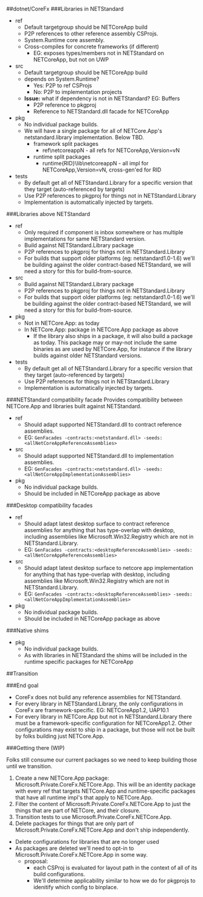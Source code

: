 ##dotnet/CoreFx
###Libraries in NETStandard
- ref
  - Default targetgroup should be NETCoreApp build
  - P2P references to other reference assembly CSProjs.
  - System.Runtime core assembly.
  - Cross-compiles for concrete frameworks (if different)
    - EG: exposes types/members not in NETStandard on NETCoreApp, but not on UWP
- src
  - Default targetgroup should be NETCoreApp build
  - depends on System.Runtime?
    - Yes: P2P to ref CSProjs
    - No: P2P to implementation projects
  - **Issue:** what if dependency is not in NETStandard?  EG: Buffers
    - P2P reference to pkgproj
    - Reference to NETStandard.dll facade for NETCoreApp
- pkg
  - No individual package builds.
  - We will have a single package for all of NETCore.App's netstandard.library implementation.  Below TBD.
    - framework split packages
      - ref\netcoreappN - all refs for NETCoreApp,Version=vN
    - runtime split packages
      - runtime\{RID}\lib\netcoreappN - all impl for NETCoreApp,Version=vN, cross-gen'ed for RID
- tests
  - By default get all of NETStandard.Library for a specific version that they target (auto-referenced by targets)
  - Use P2P references to pkgproj for things not in NETStandard.Library
  - Implementation is automatically injected by targets.

###Libraries above NETStandard
- ref
  - Only required if component is inbox somewhere or has multiple implementations for same NETStandard version.
  - Build against NETStandard.Library package
  - P2P references to pkgproj for things not in NETStandard.Library
  - For builds that support older platforms (eg: netstandard1.0-1.6) we'll be building against the older contract-based NETStandard, we will need a story for this for build-from-source.
- src
  - Build against NETStandard.Library package
  - P2P references to pkgproj for things not in NETStandard.Library
  - For builds that support older platforms (eg: netstandard1.0-1.6) we'll be building against the older contract-based NETStandard, we will need a story for this for build-from-source.
- pkg
  - Not in NETCore.App: as today
  - In NETCore.App: package in NETCore.App package as above
    - If the library also ships in a package, it will also build a package as today.  This package may or may-not include the same binaries as are used by NETCore.App, for instance if the library builds against older NETStandard versions.
- tests
  - By default get all of NETStandard.Library for a specific version that they target (auto-referenced by targets)
  - Use P2P references for things not in NETStandard.Library
  - Implementation is automatically injected by targets.

###NETStandard  compatibility facade
Provides compatibility between NETCore.App and libraries built against NETStandard.
- ref
  - Should adapt supported NETStandard.dll to contract reference assemblies.
  - EG: `GenFacades -contracts:<netstandard.dll> -seeds:<allNetCoreAppReferenceAssemblies>`
- src
  - Should adapt supported NETStandard.dll to implementation assemblies.
  - EG: `GenFacades -contracts:<netstandard.dll> -seeds:<allNetCoreAppImplementationAssemblies>`
- pkg
  - No individual package builds.
  - Should be included in NETCoreApp package as above

###Desktop compatibility facades
- ref
  - Should adapt latest desktop surface to contract reference assemblies for anything that has type-overlap with desktop, including assemblies like Microsoft.Win32.Registry which are not in NETStandard.Library.
  - EG: `GenFacades -contracts:<desktopReferenceAssemblies> -seeds:<allNetCoreAppReferenceAssemblies>`
- src
  - Should adapt latest desktop surface to netcore app implementation for anything that has type-overlap with desktop, including assemblies like Microsoft.Win32.Registry which are not in NETStandard.Library.
  - EG: `GenFacades -contracts:<desktopReferenceAssemblies> -seeds:<allNetCoreAppImplementationAssemblies>`
- pkg
  - No individual package builds.
  - Should be included in NETCoreApp package as above

###Native shims
- pkg
  - No individual package builds.
  - As with libraries in NETStandard the shims will be included in the runtime specific packages for NETCoreApp

##Transition

###End goal

- CoreFx does not build any reference assemblies for NETStandard.
- For every library in NETStandard.Library, the only configurations in CoreFx are framework-specific.  EG: NETCoreApp1.2, UAP10.1
- For every library in NETCore.App but not in NETStandard.Library there must be a framework-specific configuration for NETCoreApp1.2.  Other configurations may exist to ship in a package, but those will not be built by folks building just NETCore.App.

###Getting there (WIP)

Folks still consume our current packages so we need to keep building those until we transition.

1. Create a new NETCore.App package: Microsoft.Private.CoreFx.NETCore.App.  This will be an identity package with every ref that targets NETCore.App and runtime-specific packages that have all runtime impl's that apply to NETCore.App.
2. Filter the content of Microsoft.Private.CoreFx.NETCore.App to just the things that are part of NETCore, and their closure.
3. Transition tests to use Microsoft.Private.CoreFx.NETCore.App.
4. Delete packages for things that are only part of Microsoft.Private.CoreFx.NETCore.App and don't ship independently.
  - Delete configurations for libraries that are no longer used
  - As packages are deleted we'll need to opt-in to Microsoft.Private.CoreFx.NETCore.App in some way.
    - proposal:
      - each CSProj is evaluated for layout path in the context of all of its build configurations.
      - We'll determine applicability similar to how we do for pkgprojs to idenitify which config to binplace.
